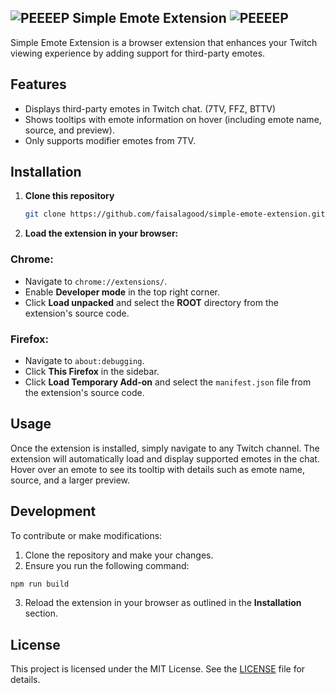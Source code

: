 ## <img src="https://cdn.betterttv.net/emote/6290de703c6f14b68848d91b/1x" alt="PEEEEP"> Simple Emote Extension <img src="https://cdn.betterttv.net/emote/6290de703c6f14b68848d91b/1x" alt="PEEEEP">

Simple Emote Extension is a browser extension that enhances your Twitch viewing experience by adding support for third-party emotes.

## Features

- Displays third-party emotes in Twitch chat. (7TV, FFZ, BTTV)
- Shows tooltips with emote information on hover (including emote name, source, and preview).
- Only supports modifier emotes from 7TV.

## Installation

1. **Clone this repository**

   ```bash
   git clone https://github.com/faisalagood/simple-emote-extension.git
   ```
   
2. **Load the extension in your browser:**

### Chrome:

- Navigate to `chrome://extensions/`.
- Enable **Developer mode** in the top right corner.
- Click **Load unpacked** and select the **ROOT** directory from the extension's source code.

### Firefox:

- Navigate to `about:debugging`.
- Click **This Firefox** in the sidebar.
- Click **Load Temporary Add-on** and select the `manifest.json` file from the extension's source code.

## Usage

Once the extension is installed, simply navigate to any Twitch channel. The extension will automatically load and display supported emotes in the chat. Hover over an emote to see its tooltip with details such as emote name, source, and a larger preview.

## Development

To contribute or make modifications:

1. Clone the repository and make your changes.
2. Ensure you run the following command:

 ```bash
 npm run build
 ```
3. Reload the extension in your browser as outlined in the **Installation** section.

## License

This project is licensed under the MIT License. See the [LICENSE](./LICENSE.md) file for details.
